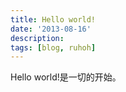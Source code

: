 ```yaml
---
title: Hello world!
date: '2013-08-16'
description:
tags: [blog, ruhoh]
---
```

Hello world!是一切的开始。